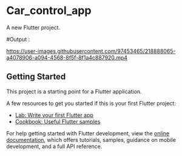 # Car_control_app

A new Flutter project.

#Output :

https://user-images.githubusercontent.com/97453465/218888065-a4078906-a094-4568-8f5f-8f1a4c887920.mp4

## Getting Started

This project is a starting point for a Flutter application.

A few resources to get you started if this is your first Flutter project:

- [Lab: Write your first Flutter app](https://docs.flutter.dev/get-started/codelab)
- [Cookbook: Useful Flutter samples](https://docs.flutter.dev/cookbook)

For help getting started with Flutter development, view the
[online documentation](https://docs.flutter.dev/), which offers tutorials,
samples, guidance on mobile development, and a full API reference.
